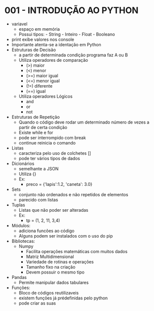 # 001 - INTRODUÇÃO AO PYTHON

- variavel
  - espaço em memória
  - Possui tipos:
        - String
        - Inteiro
        - Float
        - Booleano
- print exibe valores nos console
- Importante atenta-se a identação em Python
- Estruturas de Decisão
  - a partir de determinada condição programa faz A ou B
  - Utiliza operadores de comparação
    - (>) maior
    - (<) menor
    - (>=) maior igual
    - (<=) menor igual
    - (!=) diferente
    - (==) igual
  - Utiliza operadores Lógicos
    - and
    - or
    - not
- Estruturas de Repetição
  - Quando o código deve rodar um determinado número de vezes a partir de certa condição
  - Existe while e for
  - pode ser interrompido com break
  - continue reinicia o comando
- Listas
  - caracteriza pelo uso de colchetes []
  - pode ter vários tipos de dados
- Dicionários
  - semelhante a JSON
  - Utiliza {}
  - Ex:
    - preco = {'lapis':1.2, 'caneta': 3.0}
- Sets
  - conjunto não ordenados e não repetidos de elementos
  - parecido com listas
- Tuplas
  - Listas que não poder ser alteradas
  - Ex:
    - tp = (1, 2, 11, 3,4)
- Módulos:
  - adiciona funcões ao código
  - Alguns podem ser instalados com o uso do pip
- Bibliotecas:
  - Numpy
    - Facilita operações matemáticas com muitos dados
    - Matriz Multidimensional
    - Variedade de rotinas e operações
    - Tamanho fixo na criação
    - Devem possuir o mesmo tipo
- Pandas
  - Permite manipular dados tabulares
- Funções:
  - Bloco de códigos reutilizaveis
  - existem funções já prédefinidas pelo python
  - pode criar as suas
